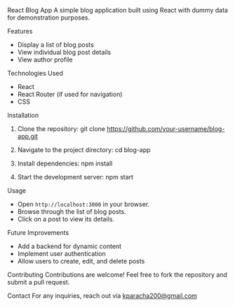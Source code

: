 React Blog App
A simple blog application built using React with dummy data for demonstration purposes.

Features
- Display a list of blog posts
- View individual blog post details
- View author profile


Technologies Used
- React
- React Router (if used for navigation)
- CSS 

Installation
1. Clone the repository:
   git clone https://github.com/your-username/blog-app.git

2. Navigate to the project directory:
   cd blog-app

3. Install dependencies:
   npm install

4. Start the development server:
   npm start
   
Usage
- Open `http://localhost:3000` in your browser.
- Browse through the list of blog posts.
- Click on a post to view its details.

Future Improvements
- Add a backend for dynamic content
- Implement user authentication
- Allow users to create, edit, and delete posts

Contributing
Contributions are welcome! Feel free to fork the repository and submit a pull request.

Contact
For any inquiries, reach out via kparacha200@gmail.com


